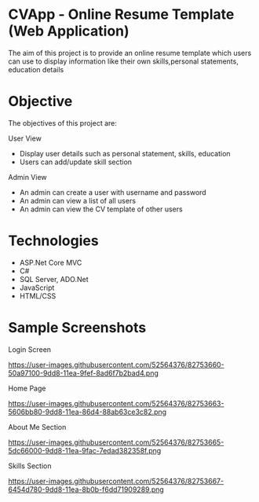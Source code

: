 # CVApp - Online Resume Template (Web Application)
The aim of this project is to provide an online resume template which users can use to display information like
their own skills,personal statements, education details

# Objective
The objectives of this project are:

User View
- Display user details such as personal statement, skills, education
- Users can add/update skill section

Admin View
- An admin can create a user with username and password
- An admin can view a list of all users
- An admin can view the CV template of other users

# Technologies
 - ASP.Net Core MVC
 - C#
 - SQL Server, ADO.Net
 - JavaScript
 - HTML/CSS

# Sample Screenshots
Login Screen

https://user-images.githubusercontent.com/52564376/82753660-50a97100-9dd8-11ea-9fef-8ad6f7b2bad4.png

Home Page

https://user-images.githubusercontent.com/52564376/82753663-5606bb80-9dd8-11ea-86d4-88ab63ce3c82.png

About Me Section

https://user-images.githubusercontent.com/52564376/82753665-5dc66000-9dd8-11ea-9fac-7edad382358f.png

Skills Section

https://user-images.githubusercontent.com/52564376/82753667-6454d780-9dd8-11ea-8b0b-f6dd71909289.png
